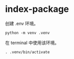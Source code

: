 # index-package

创建 .env 环境。

```shell
python -m venv .venv
```

在 terminal 中使用该环境。

```shell
. .venv/bin/activate
```